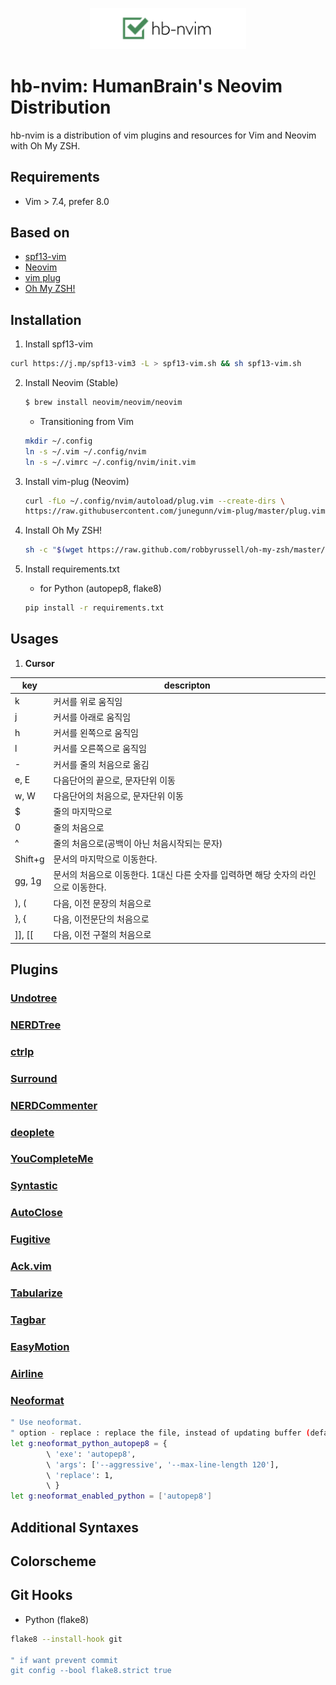 
<p align="center">
  <img src="images/logo.png" width=250>
</p>

# hb-nvim: HumanBrain's Neovim Distribution

hb-nvim is a distribution of vim plugins and resources for Vim and Neovim with Oh My ZSH.

## Requirements

- Vim > 7.4, prefer 8.0

## Based on

- [spf13-vim](https://github.com/spf13/spf13-vim)
- [Neovim](https://github.com/neovim/neovim)
- [vim plug](https://github.com/junegunn/vim-plug)
- [Oh My ZSH!](http://ohmyz.sh/)

## Installation

1. Install spf13-vim
  
  ```bash
  curl https://j.mp/spf13-vim3 -L > spf13-vim.sh && sh spf13-vim.sh
  ```

2. Install Neovim (Stable)
  
	```bash
	$ brew install neovim/neovim/neovim
	```

	- Transitioning from Vim

	```bash
	mkdir ~/.config
	ln -s ~/.vim ~/.config/nvim
	ln -s ~/.vimrc ~/.config/nvim/init.vim
	```

3. Install vim-plug (Neovim)

	```bash
	curl -fLo ~/.config/nvim/autoload/plug.vim --create-dirs \
	https://raw.githubusercontent.com/junegunn/vim-plug/master/plug.vim
	```
  
4. Install Oh My ZSH!

	```bash
	sh -c "$(wget https://raw.github.com/robbyrussell/oh-my-zsh/master/tools/install.sh -O -)"
	```
	
5. Install requirements.txt

	- for Python (autopep8, flake8)
	
	```bash
	pip install -r requirements.txt
	```
  
## Usages

1. **Cursor**

| key | descripton|
| --- | --------- |
| k | 	커서를 위로 움직임 |
| j | 	커서를 아래로 움직임 |
| h | 	커서를 왼쪽으로 움직임 |
| l | 	커서를 오른쪽으로 움직임 |
| - | 	커서를 줄의 처음으로 옮김 |
| e, E | 	다음단어의 끝으로, 문자단위 이동 |
| w, W | 	다음단어의 처음으로, 문자단위 이동 |
| $ | 	줄의 마지막으로 |
| 0 | 	줄의 처음으로 |
| ^ | 	줄의 처음으로(공백이 아닌 처음시작되는 문자) |
| Shift+g | 	문서의 마지막으로 이동한다. |
| gg, 1g | 	문서의 처음으로 이동한다. 1대신 다른 숫자를 입력하면 해당 숫자의 라인으로 이동한다. |
| ), ( | 	다음, 이전 문장의 처음으로 |
| }, { | 	다음, 이전문단의 처음으로 |
| ]], [[ | 	다음, 이전 구절의 처음으로 |

## Plugins

### [Undotree](https://github.com/mbbill/undotree)

### [NERDTree](https://github.com/scrooloose/nerdtree)

### [ctrlp](https://github.com/kien/ctrlp.vim)

### [Surround](https://github.com/tpope/vim-surround)

### [NERDCommenter](https://github.com/scrooloose/nerdcommenter)

### [deoplete](https://github.com/Shougo/deoplete.nvim)

### [YouCompleteMe](https://github.com/Valloric/YouCompleteMe)

### [Syntastic](https://github.com/scrooloose/syntastic)

### [AutoClose](https://github.com/spf13/vim-autoclose)

### [Fugitive](https://github.com/tpope/vim-fugitive)

### [Ack.vim](https://github.com/mileszs/ack.vim)

### [Tabularize](https://github.com/godlygeek/tabular)

### [Tagbar](https://github.com/majutsushi/tagbar)

### [EasyMotion](https://github.com/Lokaltog/vim-easymotion)

### [Airline](https://github.com/bling/vim-airline)

### [Neoformat](https://github.com/sbdchd/neoformat)

```bash
" Use neoformat.
" option - replace : replace the file, instead of updating buffer (default: 0)
let g:neoformat_python_autopep8 = {
        \ 'exe': 'autopep8',
        \ 'args': ['--aggressive', '--max-line-length 120'],
        \ 'replace': 1,
        \ }
let g:neoformat_enabled_python = ['autopep8']
```

## Additional Syntaxes

## Colorscheme

## Git Hooks

- Python (flake8)

```bash
flake8 --install-hook git

" if want prevent commit
git config --bool flake8.strict true
```
